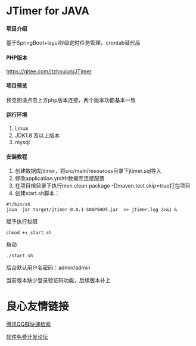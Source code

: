 # JTimer for JAVA

#### 项目介绍
基于SpringBoot+layui秒级定时任务管理，crontab替代品

#### PHP版本
https://gitee.com/itzhoujun/JTimer

#### 项目预览

预览图请点击上方php版本连接，两个版本功能基本一致

#### 运行环境
1. Linux
2. JDK1.8 及以上版本
3. mysql

#### 安装教程

1. 创建数据库jtimer，将src/main/resources目录下jtimer.sql导入
2. 修改application.yml中数据库连接配置
3. 在项目根目录下执行mvn clean package -Dmaven.test.skip=true打包项目
4. 创建start.sh脚本：
```
#!/bin/sh
java -jar target/jtimer-0.0.1-SNAPSHOT.jar  >> jtimer.log 2>&1 &
```
赋予执行权限
```
chmod +x start.sh
```
启动
```
./start.sh
```
后台默认用户名密码：admin/admin

当前版本缺少登录验证码功能，后续版本补上


 # 良心友情链接

[腾讯QQ群快速检索](http://u.720life.cn/s/8cf73f7c)

[软件免费开发论坛](http://u.720life.cn/s/bbb01dc0)